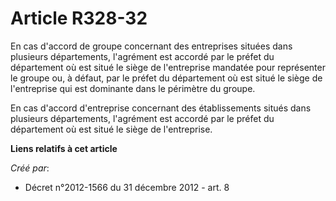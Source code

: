 # Article R328-32

En cas d'accord de groupe concernant des entreprises situées dans plusieurs départements, l'agrément est accordé par le
préfet du département où est situé le siège de l'entreprise mandatée pour représenter le groupe ou, à défaut, par le préfet
du département où est situé le siège de l'entreprise qui est dominante dans le périmètre du groupe. 

En cas d'accord d'entreprise concernant des établissements situés dans plusieurs départements, l'agrément est accordé par le
préfet du département où est situé le siège de l'entreprise.

**Liens relatifs à cet article**

_Créé par_:

  - Décret n°2012-1566 du 31 décembre 2012 - art. 8
